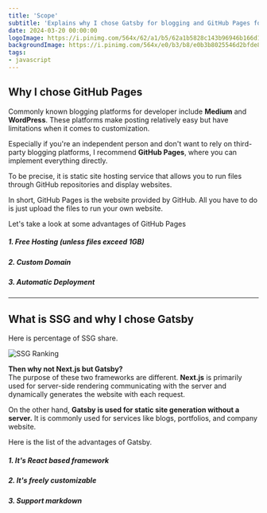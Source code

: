 ```yaml
---
title: 'Scope'
subtitle: 'Explains why I chose Gatsby for blogging and GitHub Pages for deploying.'
date: 2024-03-20 00:00:00
logoImage: https://i.pinimg.com/564x/62/a1/b5/62a1b5828c143b96946b166d17e4488c.jpg
backgroundImage: https://i.pinimg.com/564x/e0/b3/b8/e0b3b8025546d2bfde8a67532a11fa2d.jpg
tags:
- javascript
---
```


## Why I chose GitHub Pages
Commonly known blogging platforms for developer include **Medium** and **WordPress**. These platforms make posting relatively easy but have limitations when it comes to customization.   
  
Especially if you're an independent person and don't want to rely on third-party blogging platforms, I recommend **GitHub Pages**, where you can implement everything directly. 

To be precise, it is static site hosting service that allows you to run files through GitHub repositories and display websites.  

In short, GitHub Pages is the website provided by GitHub. All you have to do is just upload the files to run your own website.  

Let's take a look at some advantages of GitHub Pages 
##### 1. Free Hosting (unless files exceed 1GB)  
##### 2. Custom Domain
##### 3. Automatic Deployment  

***
## What is SSG and why I chose Gatsby

Here is percentage of SSG share.  

![SSG Ranking](https://almanac.httparchive.org/static/images/2021/jamstack/rank-adoption.png)  

**Then why not Next.js but Gatsby?**  
The purpose of these two frameworks are different. **Next.js** is primarily used for server-side rendering communicating with the server and dynamically generates the website with each request.  

On the other hand, **Gatsby is used for static site generation without a server.** It is commonly used for services like blogs, portfolios, and company website.

Here is the list of the advantages of Gatsby.
##### 1. It's React based framework  
##### 2. It's freely customizable  
##### 3. Support markdown 
  

